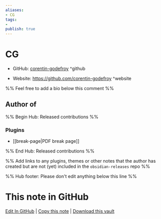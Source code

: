 ```yaml
---
aliases:
- CG
tags:
- 
publish: true
---
```


# CG

- GitHub: [corentin-godefroy](https://github.com/corentin-godefroy/) ^github
<!-- - Discord: `@` ^discord-->
- Website: <https://github.com/corentin-godefroy> ^website
<!-- - [[Publish sites|Publish site]]: <https://> ^publish-->

%% Feel free to add a bio below this comment %%


## Author of

%% Begin Hub: Released contributions %%
### Plugins
- [[break-page|PDF break page]]

%% End Hub: Released contributions %%

%% Add links to any plugins, themes or other notes that the author has created but are not (yet) included in the `obsidian-releases` repo %%

<!--
### Unlisted plugins
-->

<!--
### Others
-->

<!--
## Sponsor this author
-->

<!-- - [[GitHub sponsors]]: [Sponsor @corentin-godefroy on GitHub Sponsors](https://github.com/sponsors/corentin-godefroy) ^github-sponsor-->
<!-- - [[Buy me a coffee]]: <https://> ^buy-me-a-coffee-->
<!-- - [[PayPal]]: <https://> ^paypal-->
<!-- - [[Patreon]]: <https://> ^patreon-->

<!--
## Follow this author
-->

<!-- - [[YouTube Channels|On YouTube]]: <https://> ^youtube-->
<!-- - Twitter: <https://> ^twitter-->
<!-- - ... -->

%% Hub footer: Please don't edit anything below this line %%

# This note in GitHub

<span class="git-footer">[Edit In GitHub](https://github.dev/obsidian-community/obsidian-hub/blob/main/01%20-%20Community/People/corentin-godefroy.md "git-hub-edit-note") | [Copy this note](https://raw.githubusercontent.com/obsidian-community/obsidian-hub/main/01%20-%20Community/People/corentin-godefroy.md "git-hub-copy-note") | [Download this vault](https://github.com/obsidian-community/obsidian-hub/archive/refs/heads/main.zip "git-hub-download-vault") </span>
